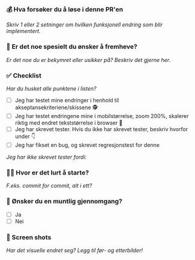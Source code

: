 ### 💰 Hva forsøker du å løse i denne PR'en
_Skriv 1 eller 2 setninger om hvilken funksjonell endring som blir implementert._

### 🔎️ Er det noe spesielt du ønsker å fremheve?
_Er det noe du er bekymret eller usikker på? Beskriv det gjerne her._

### ✅ Checklist
_Har du husket alle punktene i listen?_
- [ ] Jeg har testet mine endringer i henhold til akseptansekriteriene/skissene 🕵️
- [ ] Jeg har testet endringene mine i mobilstørrelse, zoom 200%, skalerer riktig med endret tekststørrelse i browser 📱
- [ ] Jeg har skrevet tester. Hvis du ikke har skrevet tester, beskriv hvorfor under 👇
- [ ] Jeg har fikset en bug, og skrevet regresjonstest for denne

_Jeg har ikke skrevet tester fordi:_


### 🤷‍♀ ️Hvor er det lurt å starte?
_F.eks. commit for commit, alt i ett?_

### 💬 Ønsker du en muntlig gjennomgang?
- [ ] Ja
- [ ] Nei
  
### 👀 Screen shots
_Har det visuelle endret seg? Legg til før- og etterbilder!_
